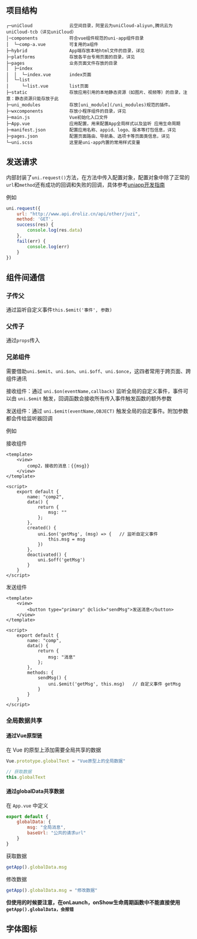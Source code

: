 ## 项目结构

```
┌─uniCloud              云空间目录，阿里云为uniCloud-aliyun,腾讯云为uniCloud-tcb（详见uniCloud）
│─components            符合vue组件规范的uni-app组件目录
│  └─comp-a.vue         可复用的a组件
├─hybrid                App端存放本地html文件的目录，详见
├─platforms             存放各平台专用页面的目录，详见
├─pages                 业务页面文件存放的目录
│  ├─index
│  │  └─index.vue       index页面
│  └─list
│     └─list.vue        list页面
├─static                存放应用引用的本地静态资源（如图片、视频等）的目录，注意：静态资源只能存放于此
├─uni_modules           存放[uni_module](/uni_modules)规范的插件。
├─wxcomponents          存放小程序组件的目录，详见
├─main.js               Vue初始化入口文件
├─App.vue               应用配置，用来配置App全局样式以及监听 应用生命周期
├─manifest.json         配置应用名称、appid、logo、版本等打包信息，详见
├─pages.json            配置页面路由、导航条、选项卡等页面类信息，详见
└─uni.scss              这里是uni-app内置的常用样式变量 
```

## 发送请求

内部封装了`uni.request()`方法，在方法中传入配置对象，配置对象中除了正常的`url`和`method`还有成功的回调和失败的回调，具体参考[uniapp开发指南](https://uniapp.dcloud.net.cn/api/request/request.html)

例如

```js
uni.request({
	url: "http://www.api.droliz.cn/api/other/juzi",
	method: 'GET',
	success(res) {
		console.log(res.data)
	},
	fail(err) {
		console.log(err)
	}
})
```

## 组件间通信

### 子传父

通过监听自定义事件`this.$emit('事件', 参数)`

### 父传子

通过`props`传入

### 兄弟组件

需要借助`uni.$emit`、`uni.$on`、`uni.$off`、`uni.$once`，这四者常用于跨页面、跨组件通讯

接收组件：通过 `uni.$on(eventName,callback)` 监听全局的自定义事件，事件可以由 `uni.$emit` 触发，回调函数会接收所有传入事件触发函数的额外参数

发送组件：通过 `uni.$emit(eventName,OBJECT)` 触发全局的自定事件。附加参数都会传给监听器回调

例如

接收组件

```vue
<template>
	<view>
		comp2，接收的消息：{{msg}}
	</view>
</template>

<script>
	export default {
		name: "comp2",
		data() {
			return {
				msg: ""
			};
		},
		created() {
			uni.$on('getMsg', (msg) => {   // 监听自定义事件
				this.msg = msg
			})
		},
		deactivated() {
			uni.$off('getMsg')
		}
	}
</script>
```

发送组件

```vue
<template>
	<view>
		<button type="primary" @click="sendMsg">发送消息</button>
	</view>
</template>

<script>
	export default {
		name: "comp",
		data() {
			return {
				msg: "消息"
			};
		},
		methods: {
			sendMsg() {
				uni.$emit('getMsg', this.msg)   // 自定义事件 getMsg
			}
		}
	}
</script>
```

### 全局数据共享

#### 通过Vue原型链

在 Vue 的原型上添加需要全局共享的数据

```js
Vue.prototype.globalText = "Vue原型上的全局数据"

// 获取数据
this.globalText
```

#### 通过globalData共享数据

在 `App.vue` 中定义

```js
export default {
	globalData: {
		msg: "全局消息",
		baseUrl: "公共的请求url"
	}
}
```

获取数据

```js
getApp().globalData.msg
```

修改数据

```js
getApp().globalData.msg = "修改数据"
```

**但使用的时候要注意，在onLaunch，onShow生命周期函数中不能直接使用`getApp().globalData，会报错`**

## 字体图标



